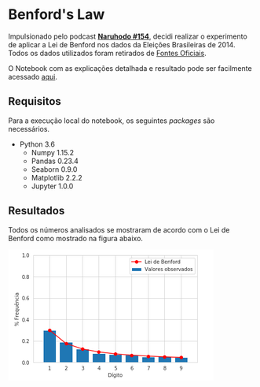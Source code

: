 # Benford's Law

Impulsionado pelo podcast [**Naruhodo #154**](https://www.b9.com.br/98315/naruhodo-154-o-que-e-a-lei-de-benford/), decidi realizar o experimento de aplicar a Lei de Benford nos dados da Eleições Brasileiras de 2014.
Todos os dados utilizados foram retirados de [Fontes Oficiais](http://www.tse.jus.br/eleitor/estatisticas-de-eleitorado/quantitativo-do-eleitorado).

O Notebook com as explicações detalhada e resultado pode ser facilmente acessado [aqui](https://colab.research.google.com/github/Fernandohf/Benford-s-Law/blob/master/Lei%20de%20Bendford.ipynb).

## Requisitos

Para a execução local do notebook, os seguintes *packages* são necessários.

- Python 3.6
  - Numpy 1.15.2
  - Pandas 0.23.4
  - Seaborn 0.9.0
  - Matplotlib 2.2.2
  - Jupyter 1.0.0

## Resultados

Todos os números analisados se mostraram de acordo com o Lei de Benford como mostrado na figura abaixo.

![Imagem Resultado](Results.png "resultados mostrando a os gráficos de forma similar.")